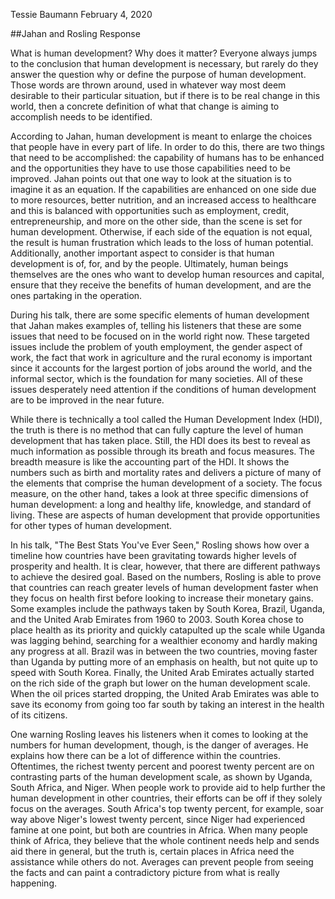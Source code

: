 Tessie Baumann
February 4, 2020

##Jahan and Rosling Response

What is human development? Why does it matter? Everyone always jumps to the conclusion that human development is necessary, but rarely do they answer the question why or define the purpose of human development. Those words are thrown around, used in whatever way most deem desirable to their particular situation, but if there is to be real change in this world, then a concrete definition of what that change is aiming to accomplish needs to be identified.

According to Jahan, human development is meant to enlarge the choices that people have in every part of life. In order to do this, there are two things that need to be accomplished: the capability of humans has to be enhanced and the opportunities they have to use those capabilities need to be improved. Jahan points out that one way to look at the situation is to imagine it as an equation. If the capabilities are enhanced on one side due to more resources, better nutrition, and an increased access to healthcare and this is balanced with opportunities such as employment, credit, entrepreneurship, and more on the other side, than the scene is set for human development. Otherwise, if each side of the equation is not equal, the result is human frustration which leads to the loss of human potential. Additionally, another important aspect to consider is that human development is of, for, and by the people. Ultimately, human beings themselves are the ones who want to develop human resources and capital, ensure that they receive the benefits of human development, and are the ones partaking in the operation.

During his talk, there are some specific elements of human development that Jahan makes examples of, telling his listeners that these are some issues that need to be focused on in the world right now. These targeted issues include the problem of youth employment, the gender aspect of work, the fact that work in agriculture and the rural economy is important since it accounts for the largest portion of jobs around the world, and the informal sector, which is the foundation for many societies. All of these issues desperately need attention if the conditions of human development are to be improved in the near future. 

While there is technically a tool called the Human Development Index (HDI), the truth is there is no method that can fully capture the level of human development that has taken place. Still, the HDI does its best to reveal as much information as possible through its breath and focus measures. The breadth measure is like the accounting part of the HDI. It shows the numbers such as birth and mortality rates and delivers a picture of many of the elements that comprise the human development of a society. The focus measure, on the other hand, takes a look at three specific dimensions of human development: a long and healthy life, knowledge, and standard of living. These are aspects of human development that provide opportunities for other types of human development.

In his talk, "The Best Stats You've Ever Seen," Rosling shows how over a timeline how countries have been gravitating towards higher levels of prosperity and health. It is clear, however, that there are different pathways to achieve the desired goal. Based on the numbers, Rosling is able to prove that countries can reach greater levels of human development faster when they focus on health first before looking to increase their monetary gains. Some examples include the pathways taken by South Korea, Brazil, Uganda, and the United Arab Emirates from 1960 to 2003. South Korea chose to place health as its priority and quickly catapulted up the scale while Uganda was lagging behind, searching for a wealthier economy and hardly making any progress at all. Brazil was in between the two countries, moving faster than Uganda by putting more of an emphasis on health, but not quite up to speed with South Korea. Finally, the United Arab Emirates actually started on the rich side of the graph but lower on the human development scale. When the oil prices started dropping, the United Arab Emirates was able to save its economy from going too far south by taking an interest in the health of its citizens.

One warning Rosling leaves his listeners when it comes to looking at the numbers for human development, though, is the danger of averages. He explains how there can be a lot of difference within the countries. Oftentimes, the richest twenty percent and poorest twenty percent are on contrasting parts of the human development scale, as shown by Uganda, South Africa, and Niger. When people work to provide aid to help further the human development in other countries, their efforts can be off if they solely focus on the averages. South Africa's top twenty percent, for example, soar way above Niger's lowest twenty percent, since Niger had experienced famine at one point, but both are countries in Africa. When many people think of Africa, they believe that the whole continent needs help and sends aid there in general, but the truth is, certain places in Africa need the assistance while others do not. Averages can prevent people from seeing the facts and can paint a contradictory picture from what is really happening.

